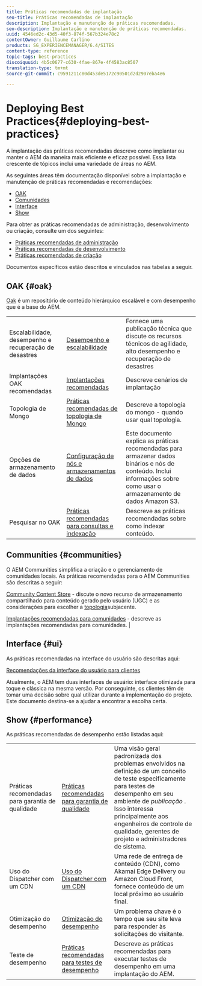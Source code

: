 ```yaml
---
title: Práticas recomendadas de implantação
seo-title: Práticas recomendadas de implantação
description: Implantação e manutenção de práticas recomendadas.
seo-description: Implantação e manutenção de práticas recomendadas.
uuid: 4546ed2c-43d5-40f3-874f-567b324e78c2
contentOwner: Guillaume Carlino
products: SG_EXPERIENCEMANAGER/6.4/SITES
content-type: reference
topic-tags: best-practices
discoiquuid: 4b5c0677-c630-4fae-867e-4f4583ac8507
translation-type: tm+mt
source-git-commit: c9591211c80d453de5172c90501d2d2907eba4e6

---
```



# Deploying Best Practices{#deploying-best-practices}

A implantação das práticas recomendadas descreve como implantar ou manter o AEM da maneira mais eficiente e eficaz possível. Essa lista crescente de tópicos inclui uma variedade de áreas no AEM.

As seguintes áreas têm documentação disponível sobre a implantação e manutenção de práticas recomendadas e recomendações:

* [OAK](#oak)
* [Comunidades](#communities)
* [Interface](#ui)
* [Show](#performance)

Para obter as práticas recomendadas de administração, desenvolvimento ou criação, consulte um dos seguintes:

* [Práticas recomendadas de administração](/help/sites-administering/administer-best-practices.md)
* [Práticas recomendadas de desenvolvimento](/help/sites-developing/best-practices.md)
* [Práticas recomendadas de criação](/help/sites-authoring/best-practices.md)

Documentos específicos estão descritos e vinculados nas tabelas a seguir.

## OAK {#oak}

[Oak](/help/sites-deploying/platform.md) é um repositório de conteúdo hierárquico escalável e com desempenho que é a base do AEM.

<table> 
 <tbody>
  <tr>
   <td><p>Escalabilidade, desempenho e recuperação de desastres</p> </td> 
   <td><a href="/help/sites-deploying/performance.md">Desempenho e escalabilidade</a></td> 
   <td>Fornece uma publicação técnica que discute os recursos técnicos de agilidade, alto desempenho e recuperação de desastres</td> 
  </tr>
  <tr>
   <td>Implantações OAK recomendadas</td> 
   <td><a href="/help/sites-deploying/recommended-deploys.md">Implantações recomendadas</a></td> 
   <td>Descreve cenários de implantação</td> 
  </tr>
  <tr>
   <td>Topologia de Mongo</td> 
   <td><a href="/help/sites-deploying/recommended-deploys.md">Práticas recomendadas de topologia de Mongo</a></td> 
   <td>Descreve a topologia do mongo - quando usar qual topologia.</td> 
  </tr>
  <tr>
   <td>Opções de armazenamento de dados</td> 
   <td><a href="/help/sites-deploying/data-store-config.md">Configuração de nós e armazenamentos de dados</a></td> 
   <td>Este documento explica as práticas recomendadas para armazenar dados binários e nós de conteúdo. Inclui informações sobre como usar o armazenamento de dados Amazon S3.</td> 
  </tr>
  <tr>
   <td>Pesquisar no OAK</td> 
   <td><a href="/help/sites-deploying/best-practices-for-queries-and-indexing.md">Práticas recomendadas para consultas e indexação</a><br /> </td> 
   <td>Descreve as práticas recomendadas sobre como indexar conteúdo.</td> 
  </tr>
 </tbody>
</table>

## Communities {#communities}

O AEM Communities simplifica a criação e o gerenciamento de comunidades locais. As práticas recomendadas para o AEM Communities são descritas a seguir:

[Community Content Store](/help/communities/working-with-srp.md) - discute o novo recurso de armazenamento compartilhado para conteúdo gerado pelo usuário (UGC) e as considerações para escolher a [topologia](/help/communities/topologies.md)subjacente.

[Implantações recomendadas para comunidades](/help/sites-deploying/recommended-deploys.md#considerations-for-aem-communities) - descreve as implantações recomendadas para comunidades. |

## Interface {#ui}

As práticas recomendadas na interface do usuário são descritas aqui:

[Recomendações da interface do usuário para clientes](/help/sites-deploying/ui-recommendations.md)

Atualmente, o AEM tem duas interfaces de usuário: interface otimizada para toque e clássica na mesma versão. Por conseguinte, os clientes têm de tomar uma decisão sobre qual utilizar durante a implementação do projeto. Este documento destina-se a ajudar a encontrar a escolha certa.

## Show {#performance}

As práticas recomendadas de desempenho estão listadas aqui:

<table> 
 <tbody>
  <tr>
   <td>Práticas recomendadas para garantia de qualidade</td> 
   <td><a href="/help/sites-deploying/configuring-performance.md#best-practices-for-quality-assurance">Práticas recomendadas para garantia de qualidade</a></td> 
   <td>Uma visão geral padronizada dos problemas envolvidos na definição de um conceito de teste especificamente para testes de desempenho em seu ambiente de <em>publicação</em> . Isso interessa principalmente aos engenheiros de controle de qualidade, gerentes de projeto e administradores de sistema.</td> 
  </tr>
  <tr>
   <td>Uso do Dispatcher com um CDN</td> 
   <td><a href="https://helpx.adobe.com/experience-manager/dispatcher/using/dispatcher.html#using-dispatcher-with-a-cdn">Uso do Dispatcher com um CDN</a></td> 
   <td>Uma rede de entrega de conteúdo (CDN), como Akamai Edge Delivery ou Amazon Cloud Front, fornece conteúdo de um local próximo ao usuário final.</td> 
  </tr>
  <tr>
   <td>Otimização do desempenho</td> 
   <td><a href="/help/sites-deploying/configuring-performance.md">Otimização do desempenho</a></td> 
   <td>Um problema chave é o tempo que seu site leva para responder às solicitações do visitante.</td> 
  </tr>
  <tr>
   <td>Teste de desempenho</td> 
   <td><a href="/help/sites-deploying/best-practices-for-performance-testing.md">Práticas recomendadas para testes de desempenho</a></td> 
   <td>Descreve as práticas recomendadas para executar testes de desempenho em uma implantação do AEM.<br /> </td> 
  </tr>
 </tbody>
</table>

